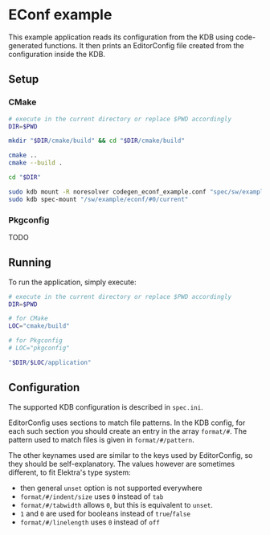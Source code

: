 # EConf example

This example application reads its configuration from the KDB using code-generated functions.
It then prints an EditorConfig file created from the configuration inside the KDB.

## Setup

### CMake

```sh
# execute in the current directory or replace $PWD accordingly
DIR=$PWD

mkdir "$DIR/cmake/build" && cd "$DIR/cmake/build"

cmake ..
cmake --build .

cd "$DIR"

sudo kdb mount -R noresolver codegen_econf_example.conf "spec/sw/example/econf/#0/current" specload "app=$DIR/cmake/build/application"
sudo kdb spec-mount "/sw/example/econf/#0/current"
```

### Pkgconfig

TODO

## Running

To run the application, simply execute:

```sh
# execute in the current directory or replace $PWD accordingly
DIR=$PWD

# for CMake
LOC="cmake/build"

# for Pkgconfig
# LOC="pkgconfig"

"$DIR/$LOC/application"
```

## Configuration

The supported KDB configuration is described in `spec.ini`.

EditorConfig uses sections to match file patterns. In the KDB config, for each such section you should
create an entry in the array `format/#`. The pattern used to match files is given in `format/#/pattern`.

The other keynames used are similar to the keys used by EditorConfig, so they should be self-explanatory.
The values however are sometimes different, to fit Elektra's type system:

- then general `unset` option is not supported everywhere
- `format/#/indent/size` uses `0` instead of `tab`
- `format/#/tabwidth` allows `0`, but this is equivalent to `unset`.
- `1` and `0` are used for booleans instead of `true`/`false`
- `format/#/linelength` uses `0` instead of `off`
